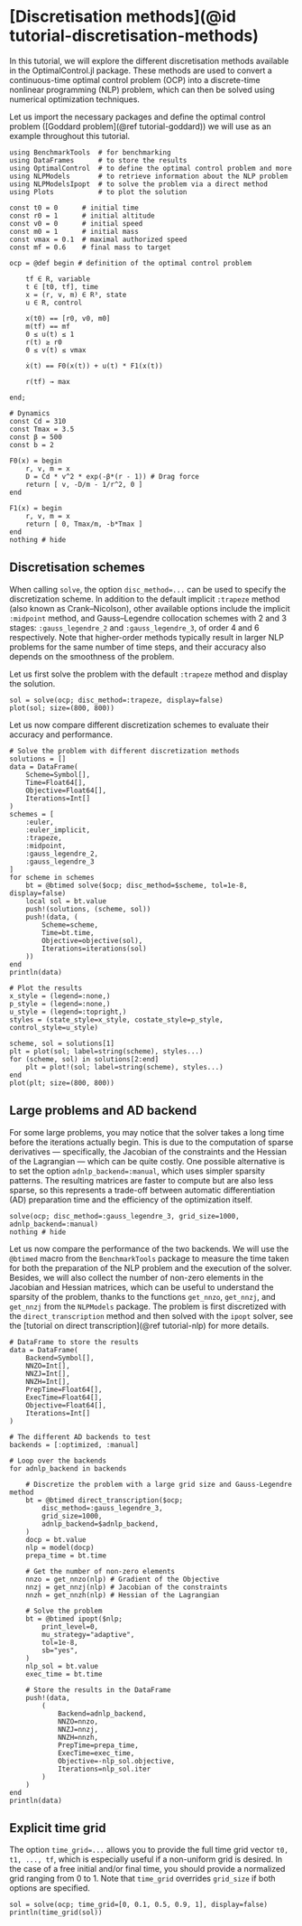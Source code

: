 # [Discretisation methods](@id tutorial-discretisation-methods)

In this tutorial, we will explore the different discretisation methods available in the OptimalControl.jl package.
These methods are used to convert a continuous-time optimal control problem (OCP) into a discrete-time nonlinear programming (NLP) problem, which can then be solved using numerical optimization techniques.

Let us import the necessary packages and define the optimal control problem ([Goddard problem](@ref tutorial-goddard)) we will use as an example throughout this tutorial.

```@example main-disc
using BenchmarkTools  # for benchmarking
using DataFrames      # to store the results
using OptimalControl  # to define the optimal control problem and more
using NLPModels       # to retrieve information about the NLP problem 
using NLPModelsIpopt  # to solve the problem via a direct method
using Plots           # to plot the solution

const t0 = 0      # initial time
const r0 = 1      # initial altitude
const v0 = 0      # initial speed
const m0 = 1      # initial mass
const vmax = 0.1  # maximal authorized speed
const mf = 0.6    # final mass to target

ocp = @def begin # definition of the optimal control problem

    tf ∈ R, variable
    t ∈ [t0, tf], time
    x = (r, v, m) ∈ R³, state
    u ∈ R, control

    x(t0) == [r0, v0, m0]
    m(tf) == mf
    0 ≤ u(t) ≤ 1
    r(t) ≥ r0
    0 ≤ v(t) ≤ vmax

    ẋ(t) == F0(x(t)) + u(t) * F1(x(t))

    r(tf) → max

end;

# Dynamics
const Cd = 310
const Tmax = 3.5
const β = 500
const b = 2

F0(x) = begin
    r, v, m = x
    D = Cd * v^2 * exp(-β*(r - 1)) # Drag force
    return [ v, -D/m - 1/r^2, 0 ]
end

F1(x) = begin
    r, v, m = x
    return [ 0, Tmax/m, -b*Tmax ]
end
nothing # hide
```

## Discretisation schemes

When calling `solve`, the option `disc_method=...` can be used to specify the discretization scheme. In addition to the default implicit `:trapeze` method (also known as Crank–Nicolson), other available options include the implicit `:midpoint` method, and Gauss–Legendre collocation schemes with 2 and 3 stages: `:gauss_legendre_2` and `:gauss_legendre_3`, of order 4 and 6 respectively. Note that higher-order methods typically result in larger NLP problems for the same number of time steps, and their accuracy also depends on the smoothness of the problem.

Let us first solve the problem with the default `:trapeze` method and display the solution.

```@example main-disc
sol = solve(ocp; disc_method=:trapeze, display=false)
plot(sol; size=(800, 800))
```

Let us now compare different discretization schemes to evaluate their accuracy and performance.

```@example main-disc
# Solve the problem with different discretization methods
solutions = []
data = DataFrame(
    Scheme=Symbol[],
    Time=Float64[],
    Objective=Float64[], 
    Iterations=Int[]
)
schemes = [
    :euler, 
    :euler_implicit,
    :trapeze, 
    :midpoint, 
    :gauss_legendre_2, 
    :gauss_legendre_3
]
for scheme in schemes
    bt = @btimed solve($ocp; disc_method=$scheme, tol=1e-8, display=false)
    local sol = bt.value
    push!(solutions, (scheme, sol))
    push!(data, (
        Scheme=scheme, 
        Time=bt.time, 
        Objective=objective(sol), 
        Iterations=iterations(sol)
    ))
end
println(data)
```

```@example main-disc
# Plot the results
x_style = (legend=:none,)
p_style = (legend=:none,)
u_style = (legend=:topright,)
styles = (state_style=x_style, costate_style=p_style, control_style=u_style)

scheme, sol = solutions[1]
plt = plot(sol; label=string(scheme), styles...)
for (scheme, sol) in solutions[2:end]
    plt = plot!(sol; label=string(scheme), styles...)
end
plot(plt; size=(800, 800))
```

## Large problems and AD backend

For some large problems, you may notice that the solver takes a long time before the iterations actually begin. This is due to the computation of sparse derivatives — specifically, the Jacobian of the constraints and the Hessian of the Lagrangian — which can be quite costly. One possible alternative is to set the option `adnlp_backend=:manual`, which uses simpler sparsity patterns. The resulting matrices are faster to compute but are also less sparse, so this represents a trade-off between automatic differentiation (AD) preparation time and the efficiency of the optimization itself.

```@example main-disc
solve(ocp; disc_method=:gauss_legendre_3, grid_size=1000, adnlp_backend=:manual)
nothing # hide
```

Let us now compare the performance of the two backends. We will use the `@btimed` macro from the `BenchmarkTools` package to measure the time taken for both the preparation of the NLP problem and the execution of the solver. Besides, we will also collect the number of non-zero elements in the Jacobian and Hessian matrices, which can be useful to understand the sparsity of the problem, thanks to the functions `get_nnzo`, `get_nnzj`, and `get_nnzj` from the `NLPModels` package. The problem is first discretized with the `direct_transcription` method and then solved with the `ipopt` solver, see the [tutorial on direct transcription](@ref tutorial-nlp) for more details.

```@example main-disc
# DataFrame to store the results
data = DataFrame(
    Backend=Symbol[],
    NNZO=Int[],
    NNZJ=Int[],
    NNZH=Int[],
    PrepTime=Float64[],
    ExecTime=Float64[],
    Objective=Float64[], 
    Iterations=Int[]
)

# The different AD backends to test
backends = [:optimized, :manual]

# Loop over the backends
for adnlp_backend in backends

    # Discretize the problem with a large grid size and Gauss-Legendre method
    bt = @btimed direct_transcription($ocp; 
        disc_method=:gauss_legendre_3, 
        grid_size=1000, 
        adnlp_backend=$adnlp_backend,
    )
    docp = bt.value
    nlp = model(docp)
    prepa_time = bt.time

    # Get the number of non-zero elements
    nnzo = get_nnzo(nlp) # Gradient of the Objective
    nnzj = get_nnzj(nlp) # Jacobian of the constraints
    nnzh = get_nnzh(nlp) # Hessian of the Lagrangian

    # Solve the problem
    bt = @btimed ipopt($nlp; 
        print_level=0, 
        mu_strategy="adaptive", 
        tol=1e-8,
        sb="yes",
    )
    nlp_sol = bt.value
    exec_time = bt.time

    # Store the results in the DataFrame
    push!(data, 
        (
            Backend=adnlp_backend, 
            NNZO=nnzo, 
            NNZJ=nnzj, 
            NNZH=nnzh, 
            PrepTime=prepa_time, 
            ExecTime=exec_time, 
            Objective=-nlp_sol.objective, 
            Iterations=nlp_sol.iter
        )
    )
end
println(data)
```

## Explicit time grid

The option `time_grid=...` allows you to provide the full time grid vector `t0, t1, ..., tf`, which is especially useful if a non-uniform grid is desired. In the case of a free initial and/or final time, you should provide a normalized grid ranging from 0 to 1. Note that `time_grid` overrides `grid_size` if both options are specified.

```@example main-disc
sol = solve(ocp; time_grid=[0, 0.1, 0.5, 0.9, 1], display=false)
println(time_grid(sol))
```
